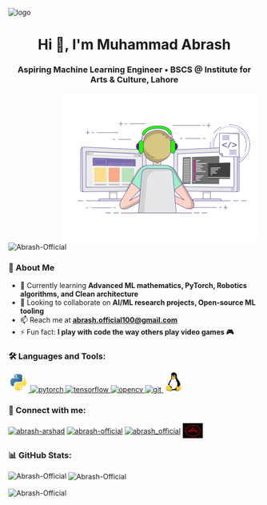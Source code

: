 ![logo](https://github.com/Abrash-Official/Abrash-Official/blob/main/banner.png)

<h1 align="center">Hi 👋, I'm Muhammad Abrash</h1>
<h3 align="center">Aspiring Machine Learning Engineer • BSCS @ Institute for Arts & Culture, Lahore</h3>

<img align="right" alt="coding" width="400" src="coding.gif">

<p align="left"> <img src="https://komarev.com/ghpvc/?username=Abrash-Official&label=Profile%20views&color=0e75b6&style=flat" alt="Abrash-Official" /> </p>

### 👀 About Me
- 🌱 Currently learning **Advanced ML mathematics, PyTorch, Robotics algorithms, and Clean architecture**
- 💞️ Looking to collaborate on **AI/ML research projects, Open-source ML tooling**
- 📫 Reach me at **abrash.official100@gmail.com**
- ⚡ Fun fact: **I play with code the way others play video games 🎮**

### 🛠️ Languages and Tools:
<p align="left">
<a href="https://www.python.org" target="_blank" rel="noreferrer"> <img src="https://raw.githubusercontent.com/devicons/devicon/master/icons/python/python-original.svg" alt="python" width="40" height="40"/> </a>
<a href="https://pytorch.org/" target="_blank" rel="noreferrer"> <img src="https://www.vectorlogo.zone/logos/pytorch/pytorch-icon.svg" alt="pytorch" width="40" height="40"/> </a>
<a href="https://www.tensorflow.org" target="_blank" rel="noreferrer"> <img src="https://www.vectorlogo.zone/logos/tensorflow/tensorflow-icon.svg" alt="tensorflow" width="40" height="40"/> </a>
<a href="https://opencv.org/" target="_blank" rel="noreferrer"> <img src="https://www.vectorlogo.zone/logos/opencv/opencv-icon.svg" alt="opencv" width="40" height="40"/> </a>
<a href="https://git-scm.com/" target="_blank" rel="noreferrer"> <img src="https://www.vectorlogo.zone/logos/git-scm/git-scm-icon.svg" alt="git" width="40" height="40"/> </a>
<a href="https://www.linux.org/" target="_blank" rel="noreferrer"> <img src="https://raw.githubusercontent.com/devicons/devicon/master/icons/linux/linux-original.svg" alt="linux" width="40" height="40"/> </a>
</p>

### 🤝 Connect with me:
<p align="left">
<a href="https://linkedin.com/in/abrash-arshad-205b172a7" target="blank"><img align="center" src="https://raw.githubusercontent.com/rahuldkjain/github-profile-readme-generator/master/src/images/icons/Social/linked-in-alt.svg" alt="abrash-arshad" height="30" width="40" /></a>
<a href="https://leetcode.com/u/Abrash-Official/" target="blank"><img align="center" src="https://raw.githubusercontent.com/rahuldkjain/github-profile-readme-generator/master/src/images/icons/Social/leet-code.svg" alt="abrash-official" height="30" width="40" /></a>
<a href="https://x.com/Abrash_Official" target="blank"><img align="center" src="https://raw.githubusercontent.com/rahuldkjain/github-profile-readme-generator/master/src/images/icons/Social/twitter.svg" alt="abrash_official" height="30" width="40" /></a>
<a href="https://abrash-official.netlify.app/" target="blank"><img align="center" src="portfolio.jpg" alt="portfolio" height="30" width="40" /></a>
</p>

### 📊 GitHub Stats:
<p align="left">
<img align="left" src="https://github-readme-stats.vercel.app/api/top-langs?username=Abrash-Official&show_icons=true&locale=en&layout=compact" alt="Abrash-Official" />
</p>

<p>&nbsp;<img align="center" src="https://github-readme-stats.vercel.app/api?username=Abrash-Official&show_icons=true&locale=en" alt="Abrash-Official" /></p>

<p><img align="center" src="https://github-readme-streak-stats.herokuapp.com/?user=Abrash-Official&" alt="Abrash-Official" /></p>